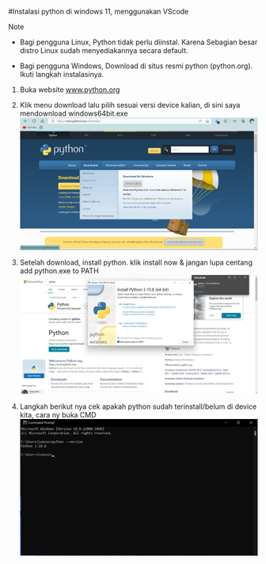 #Instalasi python di windows 11, menggunakan VScode

Note 
 - Bagi pengguna Linux, Python tidak perlu diinstal.
Karena Sebagian besar distro Linux sudah
menyediakannya secara default.

 - Bagi pengguna Windows, Download di situs resmi
python (python.org). Ikuti langkah instalasinya.

1. Buka website www.python.org
2. Klik menu download lalu pilih sesuai versi device kalian, di sini saya mendownload windows64bit.exe
![1](Gambar/gambar0.png)

3. Setelah download, install python. klik install now & jangan lupa centang add python.exe to PATH
![2](Gambar/gambar1.jpeg)

4. Langkah berikut nya cek apakah python sudah terinstall/belum di device kita, cara ny buka CMD
![3](Gambar/gambar2.jpeg)

